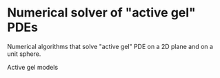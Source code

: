 # Numerical solver of "active gel" PDEs
Numerical algorithms that solve "active gel" PDE on a 2D plane and on a unit sphere.

Active gel models
